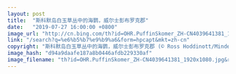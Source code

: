 ```yaml
---
layout: post
title:  "斯科默岛白玉草丛中的海鹦，威尔士彭布罗克郡"
date:   "2019-07-27 16:00:00 +0800"
image_url: "http://cn.bing.com/th?id=OHR.PuffinSkomer_ZH-CN4039641381_1920x1080.jpg&rf=LaDigue_1920x1080.jpg&pid=hp"
link: "/search?q=%e6%b5%b7%e9%b9%a6&form=hpcapt&mkt=zh-cn"
copyright: "斯科默岛白玉草丛中的海鹦，威尔士彭布罗克郡 (© Ross Hoddinott/Minden Pictures)"
image_hash: "d94a9daafe187a8b0446afdb229330af"
image_filename: "th?id=OHR.PuffinSkomer_ZH-CN4039641381_1920x1080.jpg&rf=LaDigue_1920x1080.jpg&pid=hp"
---
```

